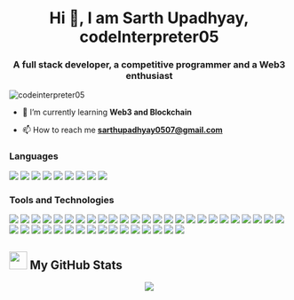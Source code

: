 <h1 align="center">Hi 👋, I am Sarth Upadhyay, codeInterpreter05</h1>
<h3 align="center">A full stack developer, a competitive programmer and a Web3 enthusiast</h3>

<p align="left"> <img src="https://komarev.com/ghpvc/?username=codeinterpreter05&label=Profile%20views&color=0e75b6&style=flat" alt="codeinterpreter05" /> </p>

- 🌱 I’m currently learning **Web3 and Blockchain**

- 📫 How to reach me **sarthupadhyay0507@gmail.com**

<h3 align="left">Languages</h3>

<p>
  <img src="https://img.shields.io/badge/c%2B%2B-%2300599C.svg?style=for-the-badge&logo=c%2B%2B&logoColor=white" />
  <img src="https://img.shields.io/badge/python-%2314354C.svg?style=for-the-badge&logo=python&logoColor=white" />
  <img src="https://img.shields.io/badge/java-%23ED8B00.svg?style=for-the-badge&logo=java&logoColor=white" />
  <img src="https://img.shields.io/badge/javascript-%23F7DF1E.svg?style=for-the-badge&logo=javascript&logoColor=black" />
  <img src="https://img.shields.io/badge/typescript-%23007ACC.svg?style=for-the-badge&logo=typescript&logoColor=white" />
  <img src="https://img.shields.io/badge/php-%23777BB4.svg?style=for-the-badge&logo=php&logoColor=white" />
  <img src="https://img.shields.io/badge/solidity-%23363636.svg?style=for-the-badge&logo=solidity&logoColor=white" />
  <img src="https://img.shields.io/badge/html5-%23E34F26.svg?style=for-the-badge&logo=html5&logoColor=white" />
  <img src="https://img.shields.io/badge/css3-%231572B6.svg?style=for-the-badge&logo=css3&logoColor=white" />
</p>

<h3 align="left">Tools and Technologies</h3>

<p>
  <img src="https://img.shields.io/badge/ethereum-%233C3C3D.svg?style=for-the-badge&logo=ethereum&logoColor=white" />
  <img src="https://img.shields.io/badge/chainlink-%233874B5.svg?style=for-the-badge&logo=chainlink&logoColor=white" />
  <img src="https://img.shields.io/badge/firebase-%23FFCA28.svg?style=for-the-badge&logo=firebase&logoColor=black" />
  <img src="https://img.shields.io/badge/postgres-%23336791.svg?style=for-the-badge&logo=postgresql&logoColor=white" />
  <img src="https://img.shields.io/badge/sqlite-%2307405e.svg?style=for-the-badge&logo=sqlite&logoColor=white" />
  <img src="https://img.shields.io/badge/bootstrap-%23563D7C.svg?style=for-the-badge&logo=bootstrap&logoColor=white" />
  <img src="https://img.shields.io/badge/contextapi-%2320232a.svg?style=for-the-badge&logo=react&logoColor=%2361DAFB" />
  <img src="https://img.shields.io/badge/ejs-%2300C4CC.svg?style=for-the-badge&logo=ejs&logoColor=white" />
  <img src="https://img.shields.io/badge/express.js-%23404d59.svg?style=for-the-badge&logo=express&logoColor=%2361DAFB" />
  <img src="https://img.shields.io/badge/fastapi-%2300C7B7.svg?style=for-the-badge&logo=fastapi&logoColor=white" />
  <img src="https://img.shields.io/badge/flask-%23000000.svg?style=for-the-badge&logo=flask&logoColor=white" />
  <img src="https://img.shields.io/badge/handlebars-%23f0772b.svg?style=for-the-badge&logo=handlebars.js&logoColor=black" />
  <img src="https://img.shields.io/badge/jquery-%230769AD.svg?style=for-the-badge&logo=jquery&logoColor=white" />
  <img src="https://img.shields.io/badge/jwt-%23000000.svg?style=for-the-badge&logo=jsonwebtokens&logoColor=white" />
  <img src="https://img.shields.io/badge/mui-%230081CB.svg?style=for-the-badge&logo=mui&logoColor=white" />
  <img src="https://img.shields.io/badge/npm-%23CB3837.svg?style=for-the-badge&logo=npm&logoColor=white" />
  <img src="https://img.shields.io/badge/nextjs-%23000000.svg?style=for-the-badge&logo=nextdotjs&logoColor=white" />
  <img src="https://img.shields.io/badge/node.js-%23339933.svg?style=for-the-badge&logo=nodedotjs&logoColor=white" />
  <img src="https://img.shields.io/badge/nodemon-%276CC24A.svg?style=for-the-badge&logo=nodemon&logoColor=white" />
  <img src="https://img.shields.io/badge/opencv-%235C3EE8.svg?style=for-the-badge&logo=opencv&logoColor=white" />
  <img src="https://img.shields.io/badge/react-%2361DAFB.svg?style=for-the-badge&logo=react&logoColor=black" />
  <img src="https://img.shields.io/badge/react%20native-%2361DAFB.svg?style=for-the-badge&logo=react&logoColor=black" />
  <img src="https://img.shields.io/badge/react%20router-%23CA4245.svg?style=for-the-badge&logo=react-router&logoColor=white" />
  <img src="https://img.shields.io/badge/react%20hook%20form-%23EC5990.svg?style=for-the-badge&logo=reacthookform&logoColor=white" />
  <img src="https://img.shields.io/badge/redux-%23764ABC.svg?style=for-the-badge&logo=redux&logoColor=white" />
  <img src="https://img.shields.io/badge/remix-%23000000.svg?style=for-the-badge&logo=remix&logoColor=white" />
  <img src="https://img.shields.io/badge/socket.io-%23010101.svg?style=for-the-badge&logo=socket.io&logoColor=white" />
  <img src="https://img.shields.io/badge/streamlit-%23FF4B4B.svg?style=for-the-badge&logo=streamlit&logoColor=white" />
  <img src="https://img.shields.io/badge/tailwindcss-%2338B2AC.svg?style=for-the-badge&logo=tailwind-css&logoColor=white" />
  <img src="https://img.shields.io/badge/vite-%23646CFF.svg?style=for-the-badge&logo=vite&logoColor=white" />
  <img src="https://img.shields.io/badge/vercel-%23000000.svg?style=for-the-badge&logo=vercel&logoColor=white" />
  <img src="https://img.shields.io/badge/vscode-%23007ACC.svg?style=for-the-badge&logo=visual-studio-code&logoColor=white" />
  <img src="https://img.shields.io/badge/jupyter-%23F37626.svg?style=for-the-badge&logo=jupyter&logoColor=white" />
  <img src="https://img.shields.io/badge/numpy-%23013243.svg?style=for-the-badge&logo=numpy&logoColor=white" />
  <img src="https://img.shields.io/badge/pandas-%23150458.svg?style=for-the-badge&logo=pandas&logoColor=white" />
  <img src="https://img.shields.io/badge/matplotlib-%23ffffff.svg?style=for-the-badge&logo=matplotlib&logoColor=black" />
  <img src="https://img.shields.io/badge/seaborn-%232F5C8A.svg?style=for-the-badge&logo=seaborn&logoColor=white" />
  <img src="https://img.shields.io/badge/scikit%20learn-%23F7931E.svg?style=for-the-badge&logo=scikit-learn&logoColor=white" />
  <img src="https://img.shields.io/badge/postman-%23FF6C37.svg?style=for-the-badge&logo=postman&logoColor=white" />
  <img src="https://img.shields.io/badge/git-%23F05033.svg?style=for-the-badge&logo=git&logoColor=white" />
  <img src="https://img.shields.io/badge/github-%23181717.svg?style=for-the-badge&logo=github&logoColor=white" />
</p>

## <img src='https://raw.githubusercontent.com/gist/ManulMax/2d20af60d709805c55fd784ca7cba4b9/raw/bcfeac7604f674ace63623106eb8bb8471d844a6/github.gif' width='32'> My GitHub Stats 


<div align="center">

![](https://github-readme-streak-stats.herokuapp.com/?user=codeInterpreter05&theme=transparent&hide_border=true)<br/>

</div>


